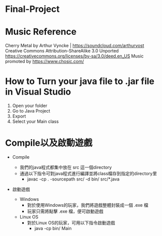 # Final-Project

# Music Reference
Cherry Metal by Arthur Vyncke | https://soundcloud.com/arthurvost
Creative Commons Attribution-ShareAlike 3.0 Unported
https://creativecommons.org/licenses/by-sa/3.0/deed.en_US
Music promoted by https://www.chosic.com/

# How to Turn your java file to .jar file in Visual Studio
1. Open your folder
2. Go to Java Project
3. Export
4. Select your Main class


# Compile以及啟動遊戲
- Compile
    - 我們的java程式都集中放在 src 這一個directory
    - 通過以下指令可對java程式進行編譯並將class檔存到指定的directory里
        - javac -cp . -sourcepath src/ -d bin/  src/*.java

- 啟動遊戲
    - Windows 
        - 對於使用Windows的玩家，我們將遊戲整體封裝成一個 .exe 檔
        - 玩家只需將點擊 .exe 檔，便可啟動遊戲
    - Linux OS
        - 對於Linux OS的玩家，可用以下指令啟動遊戲
            - java -cp bin/ Main

